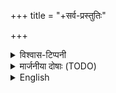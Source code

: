 +++
title = "+सर्व-प्रस्तुतिः"

+++

<details><summary>विश्वास-टिप्पनी</summary>

अत्र श्रुतिर् नोदाहृतैव मूले -  
सम्प्रदाये प्रविष्टानां स्त्री-शूद्राणाम् अप्य् अधिकारोऽत्रास्तीत्य् अतः।  
किञ्च सारबोधिनी-व्याख्याने श्रुतय उदाहृताः (मूले तत्र तत्र "आदि"-शब्देन सूचिता इति)।
</details>

<details><summary>मार्जनीया दोषाः (TODO)</summary>

ऩकारस्य नकारो वर्तते मूले बहुत्र १-९ अधिकारेषु।  
एवं सारबोधिन्याम् ५-९ अधिकारेषु। 

स्पानीयो ऽनुवादो बहुत्र न कृतः - यन्त्रसहकृतेन भाषाभिज्ञेन कार्यम्।  

राजगोपालानुवादे क्वचिद् विपरीतार्थाः प्रतिपादिता अस्माभिर् मार्जिताः - तत्र तत्र ~~मार्जनरेखा~~ स्थापिता।
</details>



<details><summary>English</summary>

Translated into English with Introduction and Notes by M. R. Rajagopala Ayyaṅgār, M. A. (Formerly of the Madras Educational Service)  
Published by: Agnihothram Rāmanuja Thathachariar,  
Kumbakonam.

Archive [link](https://archive.org/details/in.ernet.dli.2015.92385).
</details>

